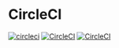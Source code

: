 # CircleCI
[![circleci](https://circleci.com/gh/francislxw/cv/tree/main.svg?style=shield)](https://circleci.com/gh/francislxw/cv/tree/main)
[![CircleCI](https://circleci.com/gh/francislxw/cv/tree/main.svg?style=svg)](https://circleci.com/gh/francislxw/cv/tree/main)
[![CircleCI](https://circleci.com/gh/helm/helm.svg?style=shield)](https://circleci.com/gh/helm/helm)
